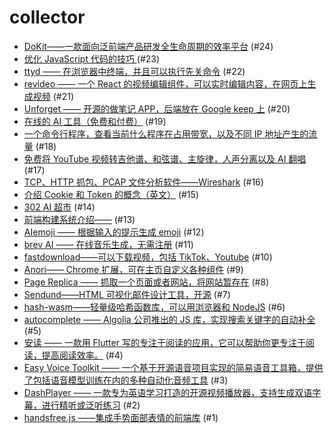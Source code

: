 # collector
 - [DoKit——一款面向泛前端产品研发全生命周期的效率平台](https://github.com/dengaye/collector/issues/24) (#24)
 - [优化 JavaScript 代码的技巧 ](https://github.com/dengaye/collector/issues/23) (#23)
 - [ttyd —— 在浏览器中终端，并且可以执行先关命令](https://github.com/dengaye/collector/issues/22) (#22)
 - [revideo —— 一个 React 的视频编辑组件，可以实时编辑内容，在网页上生成视频](https://github.com/dengaye/collector/issues/21) (#21)
 - [Unforget —— 开源的做笔记 APP，后端放在 Google keep 上](https://github.com/dengaye/collector/issues/20) (#20)
 - [在线的 AI 工具（免费和付费）](https://github.com/dengaye/collector/issues/19) (#19)
 - [一个命令行程序，查看当前什么程序在占用带宽，以及不同 IP 地址产生的流量](https://github.com/dengaye/collector/issues/18) (#18)
 - [免费将 YouTube 视频转吉他谱、和弦谱、主旋律，人声分离以及 AI 翻唱](https://github.com/dengaye/collector/issues/17) (#17)
 - [TCP、HTTP 抓包、PCAP 文件分析软件——Wireshark](https://github.com/dengaye/collector/issues/16) (#16)
 - [介绍 Cookie 和 Token 的概念（英文）](https://github.com/dengaye/collector/issues/15) (#15)
 - [302 AI 超市](https://github.com/dengaye/collector/issues/14) (#14)
 - [前端构建系统介绍——](https://github.com/dengaye/collector/issues/13) (#13)
 - [AIemoji —— 根据输入的提示生成 emoji](https://github.com/dengaye/collector/issues/12) (#12)
 - [brev AI —— 在线音乐生成，无需注册](https://github.com/dengaye/collector/issues/11) (#11)
 - [fastdownload——可以下载视频，包括 TikTok、Youtube](https://github.com/dengaye/collector/issues/10) (#10)
 - [Anori—— Chrome 扩展，可在主页自定义各种组件](https://github.com/dengaye/collector/issues/9) (#9)
 - [Page Replica —— 抓取一个页面或者网站，将网站暂存在](https://github.com/dengaye/collector/issues/8) (#8)
 - [Sendund——HTML 可视化邮件设计工具，开源](https://github.com/dengaye/collector/issues/7) (#7)
 - [hash-wasm——轻量级哈希函数库，可以用浏览器和 NodeJS](https://github.com/dengaye/collector/issues/6) (#6)
 - [autocomplete —— Algolia 公司推出的 JS 库，实现搜索关键字的自动补全](https://github.com/dengaye/collector/issues/5) (#5)
 - [安读 —— 一款用  Flutter 写的专注于阅读的应用，它可以帮助你更专注于阅读，提高阅读效率。](https://github.com/dengaye/collector/issues/4) (#4)
 - [Easy Voice Toolkit —— 一个基于开源语音项目实现的简易语音工具箱，提供了包括语音模型训练在内的多种自动化音频工具](https://github.com/dengaye/collector/issues/3) (#3)
 - [DashPlayer —— 一款专为英语学习打造的开源视频播放器，支持生成双语字幕，进行精听或泛听练习](https://github.com/dengaye/collector/issues/2) (#2)
 - [handsfree.js ——集成手势面部表情的前端库](https://github.com/dengaye/collector/issues/1) (#1)
